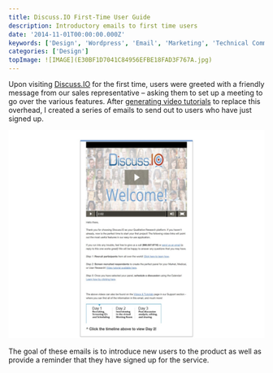 ```yaml
---
title: Discuss.IO First-Time User Guide
description: Introductory emails to first time users
date: '2014-11-01T00:00:00.000Z'
keywords: ['Design', 'Wordpress', 'Email', 'Marketing', 'Technical Communication', 'Workflow']
categories: ['Design']
topImage: ![IMAGE](E30BF1D7041C84956EFBE18FAD3F767A.jpg)
---
```


Upon visiting [Discuss.IO](https://discuss.io) for the first time, users were greeted with a friendly message from our sales representative – asking them to set up a meeting to go over the various features. After [generating video tutorials](/portfolio/web-design-content-discuss-io-video-tutorials/) to replace this overhead, I created a series of emails to send out to users who have just signed up.

![IMAGE](E30BF1D7041C84956EFBE18FAD3F767A.jpg)

The goal of these emails is to introduce new users to the product as well as provide a reminder that they have signed up for the service.
